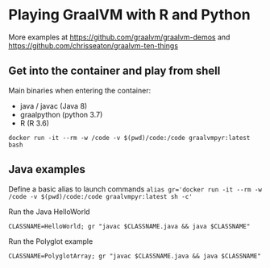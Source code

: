 # Playing GraalVM with R and Python

More examples at https://github.com/graalvm/graalvm-demos and https://github.com/chrisseaton/graalvm-ten-things 

## Get into the container and play from shell
Main binaries when entering the container:
- java / javac (Java 8)
- graalpython (python 3.7)
- R (R 3.6)

```
docker run -it --rm -w /code -v $(pwd)/code:/code graalvmpyr:latest bash
```

## Java examples
Define a basic alias to launch commands `alias gr='docker run -it --rm -w /code -v $(pwd)/code:/code graalvmpyr:latest sh -c'`

Run the Java HelloWorld
```
CLASSNAME=HelloWorld; gr "javac $CLASSNAME.java && java $CLASSNAME"
```

Run the Polyglot example
```
CLASSNAME=PolyglotArray; gr "javac $CLASSNAME.java && java $CLASSNAME"
```
